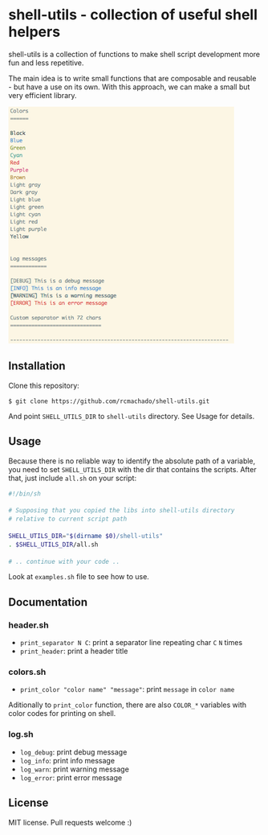 shell-utils - collection of useful shell helpers
================================================

shell-utils is a collection of functions to make shell script
development more fun and less repetitive.

The main idea is to write small functions that are composable and
reusable - but have a use on its own. With this approach, we can make
a small but very efficient library.

![shell-utils example](/screenshot.png?raw=true "shell-utils screenshot")

Installation
------------

Clone this repository:

    $ git clone https://github.com/rcmachado/shell-utils.git

And point `SHELL_UTILS_DIR` to `shell-utils` directory. See Usage for
details.

Usage
-----

Because there is no reliable way to identify the absolute path of a
variable, you need to set `SHELL_UTILS_DIR` with the dir that contains
the scripts. After that, just include `all.sh` on your script:

```sh
#!/bin/sh

# Supposing that you copied the libs into shell-utils directory
# relative to current script path

SHELL_UTILS_DIR="$(dirname $0)/shell-utils"
. $SHELL_UTILS_DIR/all.sh

# .. continue with your code ..

```

Look at `examples.sh` file to see how to use.

Documentation
-------------

### header.sh

* `print_separator N C`: print a separator line repeating char `C`
    `N` times
* `print_header`: print a header title

### colors.sh

* `print_color "color name" "message"`: print `message` in `color name`

Aditionally to `print_color` function, there are also `COLOR_*`
variables with color codes for printing on shell.

### log.sh

* `log_debug`: print debug message
* `log_info`: print info message
* `log_warn`: print warning message
* `log_error`: print error message

License
-------

MIT license. Pull requests welcome :)
